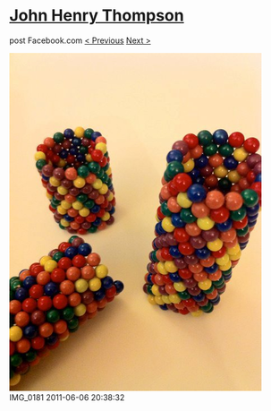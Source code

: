 # [John Henry Thompson](../README.md)
post Facebook.com
[< Previous](2011-06-06-1.md) [Next >](2011-06-06-3.md)

[![](../media/2011-06-06/Magnetic-Balls-IMG_0181.jpg)](../README.md)
IMG_0181
2011-06-06 20:38:32